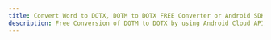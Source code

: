 ---title: Convert Word to DOTX, DOTM to DOTX FREE Converter or Android SDKdescription: Free Conversion of DOTM to DOTX by using Android Cloud APIs & SDKs. Also Create, Edit & Render Microsoft Word & OpenOffice documents in the Cloud.---